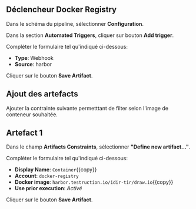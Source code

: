 ## Déclencheur Docker Registry

Dans le schéma du pipeline, sélectionner **Configuration**.

Dans la section **Automated Triggers**, cliquer sur bouton **Add trigger**.

Compléter le formulaire tel qu'indiqué ci-dessous:

* **Type**: Webhook
* **Source**: harbor

Cliquer sur le bouton **Save Artifact**.

## Ajout des artefacts

Ajouter la contrainte suivante permetttant de filter selon l'image de conteneur souhaitée.

## Artefact 1

Dans le champ **Artifacts Constraints**, sélectionner **"Define new artifact..."**.

Compléter le formulaire tel qu'indiqué ci-dessous:

* **Display Name**: `Container`{{copy}}
* **Account**: `docker-registry`
* **Docker image**: `harbor.testruction.io/idir-tir/draw.io`{{copy}}
* **Use prior execution**: _Activé_

Cliquer sur le bouton **Save Artifact**.
